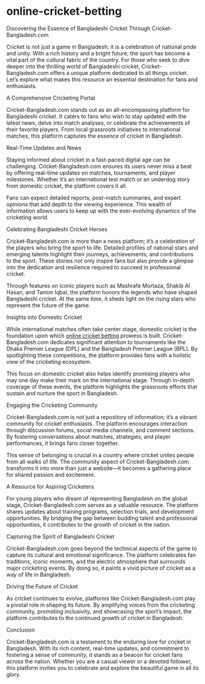 # online-cricket-betting
Discovering the Essence of Bangladeshi Cricket Through Cricket-Bangladesh.com

Cricket is not just a game in Bangladesh; it is a celebration of national pride and unity. With a rich history and a bright future, the sport has become a vital part of the cultural fabric of the country. For those who seek to dive deeper into the thrilling world of Bangladeshi cricket, Cricket-Bangladesh.com offers a unique platform dedicated to all things cricket. Let’s explore what makes this resource an essential destination for fans and enthusiasts.

A Comprehensive Cricketing Portal

Cricket-Bangladesh.com stands out as an all-encompassing platform for Bangladeshi cricket. It caters to fans who wish to stay updated with the latest news, delve into match analyses, or celebrate the achievements of their favorite players. From local grassroots initiatives to international matches, this platform captures the essence of cricket in Bangladesh.

Real-Time Updates and News

Staying informed about cricket in a fast-paced digital age can be challenging. Cricket-Bangladesh.com ensures its users never miss a beat by offering real-time updates on matches, tournaments, and player milestones. Whether it’s an international test match or an underdog story from domestic cricket, the platform covers it all.

Fans can expect detailed reports, post-match summaries, and expert opinions that add depth to the viewing experience. This wealth of information allows users to keep up with the ever-evolving dynamics of the cricketing world.

Celebrating Bangladeshi Cricket Heroes

Cricket-Bangladesh.com is more than a news platform; it’s a celebration of the players who bring the sport to life. Detailed profiles of national stars and emerging talents highlight their journeys, achievements, and contributions to the sport. These stories not only inspire fans but also provide a glimpse into the dedication and resilience required to succeed in professional cricket.

Through features on iconic players such as Mashrafe Mortaza, Shakib Al Hasan, and Tamim Iqbal, the platform honors the legends who have shaped Bangladeshi cricket. At the same time, it sheds light on the rising stars who represent the future of the game.

Insights into Domestic Cricket

While international matches often take center stage, domestic cricket is the foundation upon which <a href=https://cricket-bangladesh.com/>online cricket betting</a> prowess is built. Cricket-Bangladesh.com dedicates significant attention to tournaments like the Dhaka Premier League (DPL) and the Bangladesh Premier League (BPL). By spotlighting these competitions, the platform provides fans with a holistic view of the cricketing ecosystem.

This focus on domestic cricket also helps identify promising players who may one day make their mark on the international stage. Through in-depth coverage of these events, the platform highlights the grassroots efforts that sustain and nurture the sport in Bangladesh.

Engaging the Cricketing Community

Cricket-Bangladesh.com is not just a repository of information; it’s a vibrant community for cricket enthusiasts. The platform encourages interaction through discussion forums, social media channels, and comment sections. By fostering conversations about matches, strategies, and player performances, it brings fans closer together.

This sense of belonging is crucial in a country where cricket unites people from all walks of life. The community aspect of Cricket-Bangladesh.com transforms it into more than just a website—it becomes a gathering place for shared passion and excitement.

A Resource for Aspiring Cricketers

For young players who dream of representing Bangladesh on the global stage, Cricket-Bangladesh.com serves as a valuable resource. The platform shares updates about training programs, selection trials, and development opportunities. By bridging the gap between budding talent and professional opportunities, it contributes to the growth of cricket in the nation.

Capturing the Spirit of Bangladeshi Cricket

Cricket-Bangladesh.com goes beyond the technical aspects of the game to capture its cultural and emotional significance. The platform celebrates fan traditions, iconic moments, and the electric atmosphere that surrounds major cricketing events. By doing so, it paints a vivid picture of cricket as a way of life in Bangladesh.

Driving the Future of Cricket

As cricket continues to evolve, platforms like Cricket-Bangladesh.com play a pivotal role in shaping its future. By amplifying voices from the cricketing community, promoting inclusivity, and showcasing the sport’s impact, the platform contributes to the continued growth of cricket in Bangladesh.

Conclusion

Cricket-Bangladesh.com is a testament to the enduring love for cricket in Bangladesh. With its rich content, real-time updates, and commitment to fostering a sense of community, it stands as a beacon for cricket fans across the nation. Whether you are a casual viewer or a devoted follower, this platform invites you to celebrate and explore the beautiful game in all its glory.
